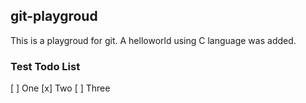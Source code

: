 ## git-playgroud
This is a playgroud for git.
A helloworld using C language was added.

### Test Todo List
[ ] One
[x] Two
[ ] Three
